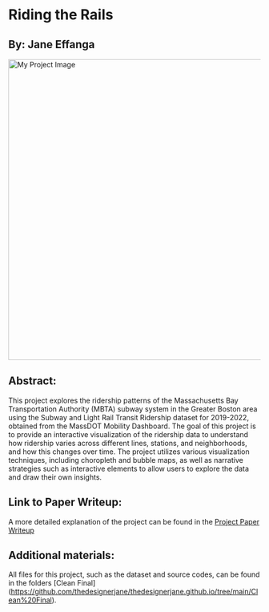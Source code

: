 # Riding the Rails

## By: Jane Effanga

<img src="https://github.com/thedesignerjane/thedesignerjane.github.io/blob/main/Clean%20Final/images/Project%20image.png" height="600" alt="My Project Image">

## Abstract:
This project explores the ridership patterns of the Massachusetts Bay Transportation Authority (MBTA) subway system in the Greater Boston area using the Subway and Light Rail Transit Ridership dataset for 2019-2022, obtained from the MassDOT Mobility Dashboard. The goal of this project is to provide an interactive visualization of the ridership data to understand how ridership varies across different lines, stations, and neighborhoods, and how this changes over time. The project utilizes various visualization techniques, including choropleth and bubble maps, as well as narrative strategies such as interactive elements to allow users to explore the data and draw their own insights.

## Link to Paper Writeup:
A more detailed explanation of the project can be found in the [Project Paper Writeup](https://github.com/thedesignerjane/thedesignerjane.github.io/blob/main/Clean%20Final/Riding%20the%20Rails_Paper%20Writeup.pdf)

## Additional materials:
All files for this project, such as the dataset and source codes, can be found in the folders [Clean Final] (https://github.com/thedesignerjane/thedesignerjane.github.io/tree/main/Clean%20Final).
